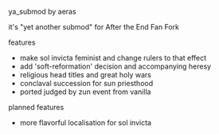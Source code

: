 ya_submod by aeras

it's "yet another submod" for After the End Fan Fork

features
- make sol invicta feminist and change rulers to that effect
- add 'soft-reformation' decision and accompanying heresy
- religious head titles and great holy wars
- conclaval succession for sun priesthood
- ported judged by zun event from vanilla

planned features
- more flavorful localisation for sol invicta
